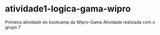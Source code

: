 # atividade1-logica-gama-wipro
 Primeira atividade do bootcamp da Wipro-Gama
 Atividade realizada com o grupo 7
